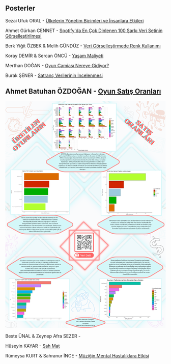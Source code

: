 
## Posterler

Sezai Ufuk ORAL - [Ülkelerin Yönetim Biçimleri ve İnsanlara Etkileri](https://github.com/ufukdev34/veri_gorsellestirme__proje)

Ahmet Gürkan CENNET - [Spotify'da En Çok Dinlenen 100 Şarkı Veri Setinin Görselleştirilmesi](https://github.com/iamagc/Top-100-Most-Streamed-Songs-on-Spotify-Spotify-Data-Visualization)

Berk Yiğit ÖZBEK & Melih GÜNDÜZ - [Veri Görselleştirmede Renk Kullanımı](https://github.com/byozbek/Veri-Gorsellestirmede-Renk-Kullanimi)

Koray DEMİR & Sercan ÖNCÜ - [Yaşam Maliyeti](https://github.com/sercaanoncu/Yasam_Maliyeti)

Merthan DOĞAN - [Oyun Camiası Nereye Gidiyor?](https://github.com/merthandogan/Oyun-Camiasi-Veri-Gorsellestirme)

Burak ŞENER - [Satranç Verilerinin İncelenmesi](https://github.com/brksener/ESTUStat_2022Guz_VeriGorsellestirme_Proje)

## Ahmet Batuhan ÖZDOĞAN - [Oyun Satış Oranları](https://github.com/BatuhanOzdgn/Ahmet-Batuhan-Ozdogan-Proje)

<img src="https://github.com/mcavs/ESTUStat_2022Guz_VeriGorsellestirme/blob/main/Projeler/Posterler/ahmetbatuhanozdogan.pdf" width="800">

Beste ÜNAL & Zeynep Afra SEZER - [](https://github.com/Beste5/Su-T-rleri)

Hüseyin KAYAR - [Şah Mat](https://github.com/huseyinkayar/Veri_Gorsellestirme_Final_Odevi)

Rümeysa KURT & Sahranur İNCE - [Müziğin Mental Hastalıklara Etkisi](https://github.com/rumeysakurt/Veri-Gorsellestirme-Dersi-Proje)
